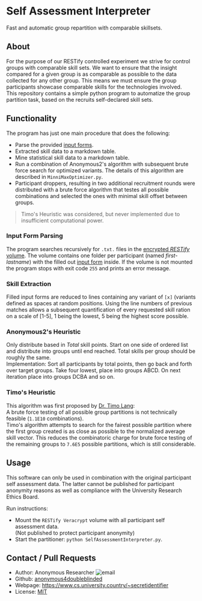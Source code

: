 # Self Assessment Interpreter

Fast and automatic group repartition with comparable skillsets.

## About

For the purpose of our RESTify controlled experiment we strive for control groups with comparable skill sets. We want to
ensure that the insight compared for a given group is as comparable as possible to the data collected for any other
group. This means we must ensure the group participants showcase comparable skills for the technologies involved.  
This repository contains a simple python program to automatize the group partition task, based on the recruits
self-declared skill sets.

## Functionality

The program has just one main procedure that does the following:

* Parse the provided [input forms](https://www.cs.university.country/~secretidentifier/recruitment/self-assessment.txt).
* Extracted skill data to a markdown table.
* Mine statistical skill data to a markdown table.
* Run a combination of Anonymous2's algorithm with subsequent brute force search for optimized variants. The details of
  this algorithm are described in ```MinniMaxOptimizer.py```.
* Participant droppers, resulting in two additional recruitment rounds were distributed with a brute force algorithm
  that testes all possible combinations and selected the ones with minimal skill offset between groups.

> Timo's Heuristic was considered, but never implemented due to insufficient computational power.

### Input Form Parsing

The program searches recursively for ```.txt.``` files in the [encrypted *RESTify* volume](#usage). The volume contains
one folder per participant (named *first-lastname*) with the filled
out [input form](https://www.cs.university.country/~secretidentifier/recruitment/self-assessment.txt) inside. If the volume is not mounted
the program stops with exit code ```255``` and prints an error message.

### Skill Extraction

Filled input forms are reduced to lines containing any variant of ```[x]``` (variants defined as spaces at random
positions. Using the line numbers of previous matches allows a subsequent quantification of every requested skill ration
on a scale of [1-5], 1 being the lowest, 5 being the highest score possible.

### Anonymous2's Heuristic

Only distribute based in *Total* skill points. Start on one side of ordered list and distribute into groups until end
reached. Total skills per group should be roughly the same.  
Implementation: Sort all participants by total points, then go back and forth over target groups. Take four lowest,
place into groups ABCD. On next iteration place into groups DCBA and so on.

### Timo's Heuristic

This algorithm was first proposed by [Dr. Timo Lang](https://interfacereasoning.com/people/):  
A brute force testing of all possible group partitions is not technically feasible (```1.1E10``` combinations).  
Timo's algorithm attempts to search for the fairest possible partition where the first group created is as close as
possible to the normalized average skill vector. This reduces the combinatoric charge for brute force testing of the
remaining groups to ```7.6E5``` possible partitions, which is still considerable.

## Usage

This software can only be used in combination with the original participant self assessment data. The latter cannot be
published for participant anonymity reasons as well as compliance with the University Research Ethics Board.

Run instructions:

* Mount the ```RESTify Veracrypt``` volume with all participant self assessment data.  
(Not published to protect participant anonymity)
* Start the partitioner: ```python SelfAssessmentInterpreter.py```.

## Contact / Pull Requests

* Author: Anonymous Researcher ![email](email.png)
* Github: [anonymous4doubleblinded](https://github.com/anonymous4doubleblinded)
* Webpage: https://www.cs.university.country/~secretidentifier
* License: [MIT](https://opensource.org/licenses/MIT)

